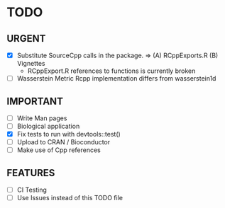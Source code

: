 # TODO

## URGENT
- [x] Substitute SourceCpp calls in the package. => (A) RCppExports.R (B) Vignettes
	* RCppExport.R references to functions is currently broken
- [ ] Wasserstein Metric Rcpp implementation differs from wasserstein1d

## IMPORTANT
- [ ] Write Man pages
- [ ] Biological application
- [x] Fix tests to run with devtools::test()
- [ ] Upload to CRAN / Bioconductor
- [ ] Make use of Cpp references

## FEATURES
- [ ] CI Testing
- [ ] Use Issues instead of this TODO file
